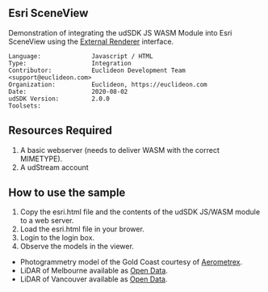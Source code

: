 ## Esri SceneView

<!-- TODO: Write a brief abstract explaining this sample -->
Demonstration of integrating the udSDK JS WASM Module into Esri SceneView using the [External Renderer](https://developers.arcgis.com/javascript/latest/api-reference/esri-views-3d-externalRenderers.html) interface.

<!-- TODO: Fill this section below with metadata about this sample-->
```
Language:              Javascript / HTML
Type:                  Integration
Contributor:           Euclideon Development Team <support@euclideon.com>
Organization:          Euclideon, https://euclideon.com
Date:                  2020-08-02
udSDK Version:         2.0.0
Toolsets:
```

## Resources Required
<!-- TODO: Fill this section below with the resources required to do this sample-->
1. A basic webserver (needs to deliver WASM with the correct MIMETYPE).
2. A udStream account

## How to use the sample
<!-- TODO: Explain how this sample can be used and what is required to get it running -->
1. Copy the esri.html file and the contents of the udSDK JS/WASM module to a web server.
2. Load the esri.html file in your brower.
3. Login to the login box.
4. Observe the models in the viewer.
  - Photogrammetry model of the Gold Coast courtesy of [Aerometrex](https://aerometrex.com.au/).
  - LiDAR of Melbourne available as [Open Data](https://data.melbourne.vic.gov.au/browse?q=point%20cloud%20&sortBy=relevance).
  - LiDAR of Vancouver available as [Open Data](https://opendata.vancouver.ca/pages/home/).

<!-- End -->

